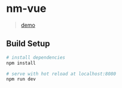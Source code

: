 # nm-vue


> [demo](http://reznikovk.ru/nm-vue/)

## Build Setup

``` bash
# install dependencies
npm install

# serve with hot reload at localhost:8080
npm run dev
